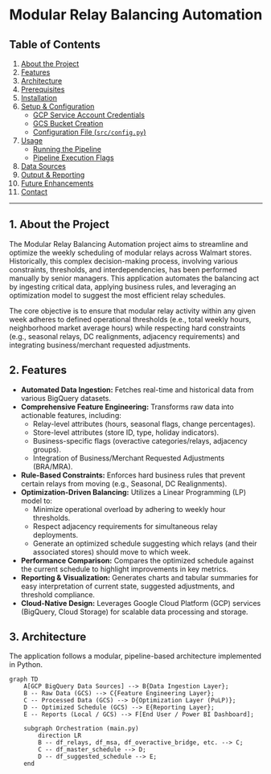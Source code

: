 # Modular Relay Balancing Automation

## Table of Contents
1.  [About the Project](#1-about-the-project)
2.  [Features](#2-features)
3.  [Architecture](#3-architecture)
4.  [Prerequisites](#4-prerequisites)
5.  [Installation](#5-installation)
6.  [Setup & Configuration](#6-setup--configuration)
    *   [GCP Service Account Credentials](#gcp-service-account-credentials)
    *   [GCS Bucket Creation](#gcs-bucket-creation)
    *   [Configuration File (`src/config.py`)](#configuration-file-srccomfigpy)
7.  [Usage](#7-usage)
    *   [Running the Pipeline](#running-the-pipeline)
    *   [Pipeline Execution Flags](#pipeline-execution-flags)
8.  [Data Sources](#8-data-sources)
9.  [Output & Reporting](#9-output--reporting)
10. [Future Enhancements](#10-future-enhancements)
11. [Contact](#11-contact)

---

## 1. About the Project

The Modular Relay Balancing Automation project aims to streamline and optimize the weekly scheduling of modular relays across Walmart stores. Historically, this complex decision-making process, involving various constraints, thresholds, and interdependencies, has been performed manually by senior managers. This application automates the balancing act by ingesting critical data, applying business rules, and leveraging an optimization model to suggest the most efficient relay schedules.

The core objective is to ensure that modular relay activity within any given week adheres to defined operational thresholds (e.e., total weekly hours, neighborhood market average hours) while respecting hard constraints (e.g., seasonal relays, DC realignments, adjacency requirements) and integrating business/merchant requested adjustments.

## 2. Features

*   **Automated Data Ingestion:** Fetches real-time and historical data from various BigQuery datasets.
*   **Comprehensive Feature Engineering:** Transforms raw data into actionable features, including:
    *   Relay-level attributes (hours, seasonal flags, change percentages).
    *   Store-level attributes (store ID, type, holiday indicators).
    *   Business-specific flags (overactive categories/relays, adjacency groups).
    *   Integration of Business/Merchant Requested Adjustments (BRA/MRA).
*   **Rule-Based Constraints:** Enforces hard business rules that prevent certain relays from moving (e.g., Seasonal, DC Realignments).
*   **Optimization-Driven Balancing:** Utilizes a Linear Programming (LP) model to:
    *   Minimize operational overload by adhering to weekly hour thresholds.
    *   Respect adjacency requirements for simultaneous relay deployments.
    *   Generate an optimized schedule suggesting which relays (and their associated stores) should move to which week.
*   **Performance Comparison:** Compares the optimized schedule against the current schedule to highlight improvements in key metrics.
*   **Reporting & Visualization:** Generates charts and tabular summaries for easy interpretation of current state, suggested adjustments, and threshold compliance.
*   **Cloud-Native Design:** Leverages Google Cloud Platform (GCP) services (BigQuery, Cloud Storage) for scalable data processing and storage.

## 3. Architecture

The application follows a modular, pipeline-based architecture implemented in Python.

```mermaid
graph TD
    A[GCP BigQuery Data Sources] --> B{Data Ingestion Layer};
    B -- Raw Data (GCS) --> C{Feature Engineering Layer};
    C -- Processed Data (GCS) --> D{Optimization Layer (PuLP)};
    D -- Optimized Schedule (GCS) --> E{Reporting Layer};
    E -- Reports (Local / GCS) --> F[End User / Power BI Dashboard];

    subgraph Orchestration (main.py)
        direction LR
        B -- df_relays, df_msa, df_overactive_bridge, etc. --> C;
        C -- df_master_schedule --> D;
        D -- df_suggested_schedule --> E;
    end